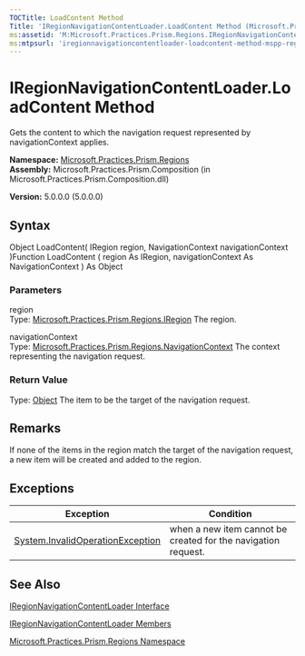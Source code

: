 ```yaml
---
TOCTitle: LoadContent Method
Title: 'IRegionNavigationContentLoader.LoadContent Method (Microsoft.Practices.Prism.Regions)'
ms:assetid: 'M:Microsoft.Practices.Prism.Regions.IRegionNavigationContentLoader.LoadContent(Microsoft.Practices.Prism.Regions.IRegion,Microsoft.Practices.Prism.Regions.NavigationContext)'
ms:mtpsurl: 'iregionnavigationcontentloader-loadcontent-method-mspp-regions.md'
---
```


# IRegionNavigationContentLoader.LoadContent Method

Gets the content to which the navigation request represented by navigationContext applies.

**Namespace:** [Microsoft.Practices.Prism.Regions](https://msdn.microsoft.com/library/microsoft.practices.prism.regions)
**Assembly:** Microsoft.Practices.Prism.Composition (in Microsoft.Practices.Prism.Composition.dll)

**Version:** 5.0.0.0 (5.0.0.0)

## Syntax
Object LoadContent( IRegion region, NavigationContext navigationContext )Function LoadContent ( region As IRegion, navigationContext As NavigationContext ) As Object

### Parameters

region  
Type: [Microsoft.Practices.Prism.Regions.IRegion](https://msdn.microsoft.com/library/microsoft.practices.prism.regions.iregion)
The region.

navigationContext  
Type: [Microsoft.Practices.Prism.Regions.NavigationContext](https://msdn.microsoft.com/library/microsoft.practices.prism.regions.navigationcontext)
The context representing the navigation request.

### Return Value

Type: [Object](http://msdn.microsoft.com/en-us/library/e5kfa45b)
The item to be the target of the navigation request.

## Remarks

 If none of the items in the region match the target of the navigation request, a new item will be created and added to the region.

## Exceptions


| Exception                                                                                 | Condition                                                     |
|-------------------------------------------------------------------------------------------|---------------------------------------------------------------|
| [System.InvalidOperationException](http://msdn.microsoft.com/en-us/library/2asft85a) | when a new item cannot be created for the navigation request. |

## See Also
[IRegionNavigationContentLoader Interface](https://msdn.microsoft.com/library/microsoft.practices.prism.regions.iregionnavigationcontentloader)

[IRegionNavigationContentLoader Members](https://msdn.microsoft.com/allmembers.t:microsoft.practices.prism.regions.iregionnavigationcontentloader)

[Microsoft.Practices.Prism.Regions Namespace](https://msdn.microsoft.com/library/microsoft.practices.prism.regions)
